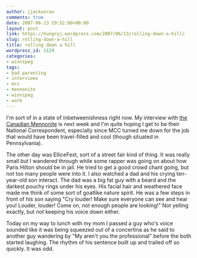 ```yaml
---
author: jjackunrau
comments: true
date: 2007-06-13 19:52:00+00:00
layout: post
link: https://hungryj.wordpress.com/2007/06/13/rolling-down-a-hill/
slug: rolling-down-a-hill
title: rolling down a hill
wordpress_id: 1129
categories:
- winnipeg
tags:
- bad parenting
- interviews
- mcc
- mennonite
- winnipeg
- work
---
```


I'm sort of in a state of inbetweenishness right now.  My interview with [the Canadian Mennonite](http://canadianmennonite.org/) is next week and I'm quite hoping I get to be their National Correspondent, especially since MCC turned me down for the job that would have been travel-filled and cool (though situated in Pennsylvania).  
  
The other day was ElliceFest, sort of a street fair kind of thing.  It was really small but I wandered through while some rapper was going on about how Paris Hilton should be in jail.  He tried to get a good crowd chant going, but not too many people were into it.  I also watched a dad and his crying ten-year-old son interact.  The dad was a big fat guy with a beard and the darkest pouchy rings under his eyes.  His facial hair and weathered face made me think of some sort of goatlike nature spirit.  He was a few steps in front of his son saying "Cry louder!  Make sure everyone can see and hear you!  Louder, louder!  Come on, not enough people are looking!"  Not yelling exactly, but not keeping his voice down either.  
  
Today on my way to lunch with my mom I passed a guy who's voice sounded like it was being squeezed out of a concertina as he said to another guy wandering by "My aren't you the professional" before the both started laughing.  The rhythm of his sentence built up and trailed off so quickly.  It was odd.
